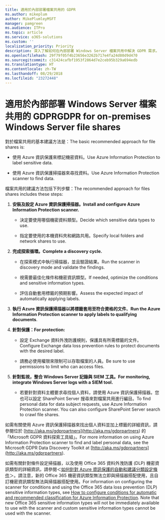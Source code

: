 ```yaml
---
title: 適用於內部部署檔案共用的 GDPR
ms.author: mikeplum
author: MikePlumleyMSFT
manager: pamgreen
ms.audience: ITPro
ms.topic: article
ms.service: o365-solutions
ms.custom: ''
localization_priority: Priority
description: 深入了解如何在內部部署 Windows Server 檔案共用中解決 GDPR 需求。
ms.openlocfilehash: 29f79f05f4b23656e3262b717e4fa24d80d9d470
ms.sourcegitcommit: c31424cafbf1953f2864d7e2ceb95b329a694edb
ms.translationtype: HT
ms.contentlocale: zh-TW
ms.lasthandoff: 08/29/2018
ms.locfileid: "23272448"
---
```

# <a name="gdpr-for-on-premises-windows-server-file-shares"></a><span data-ttu-id="d86a0-103">適用於內部部署 Windows Server 檔案共用的 GDPR</span><span class="sxs-lookup"><span data-stu-id="d86a0-103">GDPR for on-premises Windows Server file shares</span></span>

<span data-ttu-id="d86a0-104">對於檔案共用的基本建議方法是：</span><span class="sxs-lookup"><span data-stu-id="d86a0-104">The basic recommended approach for file shares is:</span></span>

-   <span data-ttu-id="d86a0-105">使用 Azure 資訊保護來標記機密資料。</span><span class="sxs-lookup"><span data-stu-id="d86a0-105">Use Azure Information Protection to label sensitive data.</span></span>

-   <span data-ttu-id="d86a0-106">使用 Azure 資訊保護掃描器來尋找資料。</span><span class="sxs-lookup"><span data-stu-id="d86a0-106">Use Azure Information Protection scanner to find data.</span></span>

<span data-ttu-id="d86a0-107">檔案共用的建議方法包括下列步驟：</span><span class="sxs-lookup"><span data-stu-id="d86a0-107">The recommended approach for files shares includes these steps:</span></span>

1.  <span data-ttu-id="d86a0-108">**安裝及設定 Azure 資訊保護掃描器。**</span><span class="sxs-lookup"><span data-stu-id="d86a0-108">**Install and configure Azure Information Protection scanner.**</span></span>

    -   <span data-ttu-id="d86a0-109">決定要使用哪個機密資料類型。</span><span class="sxs-lookup"><span data-stu-id="d86a0-109">Decide which sensitive data types to use.</span></span>

    -   <span data-ttu-id="d86a0-110">指定要使用的本機資料夾和網路共用。</span><span class="sxs-lookup"><span data-stu-id="d86a0-110">Specify local folders and network shares to use.</span></span>

2.  <span data-ttu-id="d86a0-111">**完成探索循環。**</span><span class="sxs-lookup"><span data-stu-id="d86a0-111">**Complete a discovery cycle.**</span></span>

    -   <span data-ttu-id="d86a0-112">在探索模式中執行掃描器，並且驗證結果。</span><span class="sxs-lookup"><span data-stu-id="d86a0-112">Run the scanner in discovery mode and validate the findings.</span></span>

    -   <span data-ttu-id="d86a0-113">視需要最佳化條件和機密資訊類型。</span><span class="sxs-lookup"><span data-stu-id="d86a0-113">If needed, optimize the conditions and sensitive information types.</span></span>

    -   <span data-ttu-id="d86a0-114">評估自動套用標籤的預期影響。</span><span class="sxs-lookup"><span data-stu-id="d86a0-114">Assess the expected impact of automatically applying labels.</span></span>

3.  <span data-ttu-id="d86a0-115">**執行 Azure 資訊保護掃描器以將標籤套用至符合資格的文件**。</span><span class="sxs-lookup"><span data-stu-id="d86a0-115">**Run the Azure Information Protection scanner to apply labels to qualifying documents**.</span></span>

4.  <span data-ttu-id="d86a0-116">**針對保護：**</span><span class="sxs-lookup"><span data-stu-id="d86a0-116">**For protection:**</span></span>

    -   <span data-ttu-id="d86a0-117">設定 Exchange 資料外洩防護規則，保護具有所需標籤的文件。</span><span class="sxs-lookup"><span data-stu-id="d86a0-117">Configure Exchange data loss prevention rules to protect documents with the desired label.</span></span>

    -   <span data-ttu-id="d86a0-118">請務必使用權限來限制可以存取檔案的人員。</span><span class="sxs-lookup"><span data-stu-id="d86a0-118">Be sure to use permissions to limit who can access files.</span></span>

5.  <span data-ttu-id="d86a0-119">**針對監視，整合 Windows Server 記錄與 SIEM 工具。**</span><span class="sxs-lookup"><span data-stu-id="d86a0-119">**For monitoring, integrate Windows Server logs with a SIEM tool.**</span></span>

    -   <span data-ttu-id="d86a0-p101">若要針對資料主體要求尋找個人資料，請使用 Azure 資訊保護掃描器。您也可以設定 SharePoint Server 搜尋來對檔案共用進行編目。</span><span class="sxs-lookup"><span data-stu-id="d86a0-p101">To find personal data for data subject requests, use Azure Information Protection scanner. You can also configure SharePoint Server search to crawl file shares.</span></span>

<span data-ttu-id="d86a0-122">如需有關使用 Azure 資訊保護掃描器來找出個人資料並加上標籤的詳細資訊，請參閱位於 [http://aka.ms/gdprpartners](<http://aka.ms/gdprpartners>) 的「Microsoft GDPR 資料探索工具組」。</span><span class="sxs-lookup"><span data-stu-id="d86a0-122">For more information on using Azure Information Protection scanner to find and label personal data, see the Microsoft GDPR Data Discovery Toolkit at [http://aka.ms/gdprpartners](<http://aka.ms/gdprpartners>).</span></span>

<span data-ttu-id="d86a0-p102">如需有關針對條件設定掃描器，以及使用 Office 365 資料外洩防護 (DLP) 機密資訊類型的詳細資訊，請參閱＜[如何針對 Azure 資訊保護的自動和建議分類設定條件](https://docs.microsoft.com/zh-TW/information-protection/deploy-use/configure-policy-classification)＞。請注意，新的 Office 365 機密資訊類型無法立即與掃描器搭配使用，且自訂機密資訊類型無法與掃描器搭配使用。</span><span class="sxs-lookup"><span data-stu-id="d86a0-p102">For information on configuring the scanner for conditions and using the Office 365 data loss prevention (DLP) sensitive information types, see [How to configure conditions for automatic and recommended classification for Azure Information Protection](https://docs.microsoft.com/zh-TW/information-protection/deploy-use/configure-policy-classification). Note that new Office 365 sensitive information types will not be immediately available to use with the scanner and custom sensitive information types cannot be used with the scanner.</span></span>
